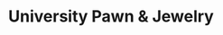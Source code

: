 ---
title: "University Pawn & Jewelry"
url: /hollywood/university-pawn-und-jewelry/
shop: Leiher
---